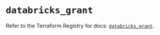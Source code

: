 # `databricks_grant`

Refer to the Terraform Registry for docs: [`databricks_grant`](https://registry.terraform.io/providers/databricks/databricks/1.44.0/docs/resources/grant).
